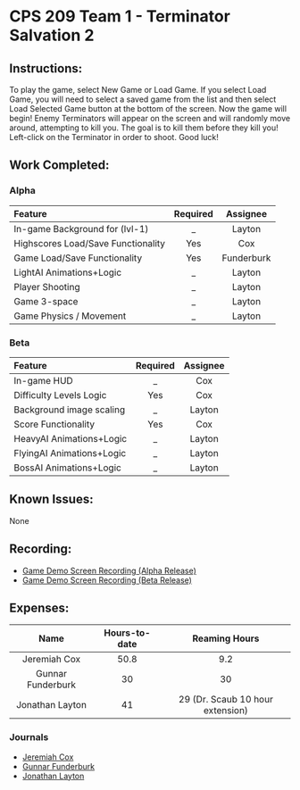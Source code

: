 # CPS 209 Team 1 - Terminator Salvation 2  

## Instructions: 
To play the game, select New Game or Load Game. If you select Load Game, you will need to select a saved game from the list and then select Load Selected Game button at the bottom of the screen. Now the game will begin! Enemy Terminators will appear on the screen and will randomly move around, attempting to kill you. The goal is to kill them before they kill you! Left-click on the Terminator in order to shoot. Good luck!  


## Work Completed: 
### Alpha
|   Feature  | Required |  Assignee |
|:--------|:------------:|:------------:|
| In-game Background for (lvl-1) | _ | Layton |  
| Highscores Load/Save Functionality | Yes | Cox |  
| Game Load/Save Functionality | Yes | Funderburk | 
| LightAI Animations+Logic | _ | Layton |
| Player Shooting | _ | Layton |
| Game 3-space  | _ | Layton |
| Game Physics / Movement | _ | Layton |

### Beta
|   Feature  | Required |  Assignee | 
|:--------|:------------:|:------------:|
| In-game HUD | _ | Cox | 
| Difficulty Levels Logic | Yes | Cox | 
| Background image scaling | _ | Layton |  
| Score Functionality | Yes | Cox |  
| HeavyAI Animations+Logic | _ | Layton |
| FlyingAI Animations+Logic | _ | Layton | 
| BossAI Animations+Logic | _ | Layton | 


## Known Issues: 
None 

## Recording: 

- [Game Demo Screen Recording (Alpha Release)](https://youtu.be/4OJjVRsCHcA)
- [Game Demo Screen Recording (Beta Release)](https://youtu.be/5D6LID1TyRE)


## Expenses: 

|    Name      | Hours-to-date | Reaming Hours |
|:------------:|:-------------:|:-------------:|
|Jeremiah Cox  |  50.8         |   9.2        |
|Gunnar Funderburk | 30  |  30  |
|Jonathan Layton  |  41   |  29 (Dr. Scaub 10 hour extension) |

### Journals
- [Jeremiah Cox](https://github.com/gfunderburk/cps209/wiki/Journal_Cox)
- [Gunnar Funderburk](https://github.com/gfunderburk/cps209/wiki/Journal_Funderburk)
- [Jonathan Layton](https://github.com/gfunderburk/cps209/wiki/Journal_Layton)
